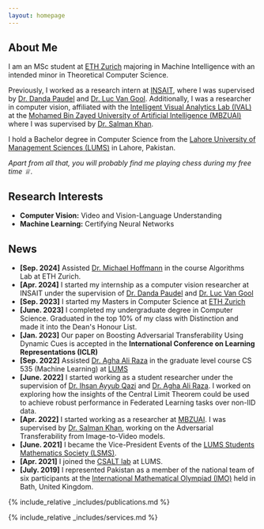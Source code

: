 ```yaml
---
layout: homepage
---
```


## About Me

I am an MSc student at [ETH Zurich](https://ethz.ch/en.html) majoring in Machine Intelligence with an intended minor in Theoretical Computer Science.

Previously, I worked as a research intern at [INSAIT](https://insait.ai), where I was supervised by [Dr. Danda Paudel](https://scholar.google.ch/citations?user=W43pvPkAAAAJ&hl=en) and [Dr. Luc Van Gool](https://scholar.google.com/citations?user=TwMib_QAAAAJ&hl=en). Additionally, I was a researcher in computer vision, affiliated with the [Intelligent Visual Analytics Lab (IVAL)](https://www.ival-mbzuai.com/) at the [Mohamed Bin Zayed University of Artificial Intelligence (MBZUAI)](https://mbzuai.ac.ae/) where I was supervised by [Dr. Salman Khan](https://scholar.google.com.pk/citations?user=M59O9lkAAAAJ&hl=en).

I hold a Bachelor degree in Computer Science from the [Lahore University of Management Sciences (LUMS)](https://lums.edu.pk/) in Lahore, Pakistan.

*Apart from all that, you will probably find me playing chess during my free time ♕*.

## Research Interests

- **Computer Vision:** Video and Vision-Language Understanding
- **Machine Learning:** Certifying Neural Networks

## News

- **[Sep. 2024]** Assisted [Dr. Michael Hoffmann](https://people.inf.ethz.ch/hoffmann/) in the course Algorithms Lab at ETH Zurich.
- **[Apr. 2024]** I started my internship as a computer vision researcher at INSAIT under the supervision of [Dr. Danda Paudel](https://scholar.google.ch/citations?user=W43pvPkAAAAJ&hl=en) and [Dr. Luc Van Gool](https://scholar.google.com/citations?user=TwMib_QAAAAJ&hl=en)
- **[Sep. 2023]** I started my Masters in Computer Science at [ETH Zurich](https://ethz.ch/en.html)
- **[June. 2023]** I completed my undergraduate degree in Computer Science. Graduated in the top 10% of my class with Distinction and made it into the Dean's Honour List.
- **[Jan. 2023]** Our paper on Boosting Adversarial Transferability Using Dynamic Cues is accepted in the **International Conference on Learning Representations (ICLR)**
- **[Sep. 2022]** Assisted [Dr. Agha Ali Raza](https://aghaaliraza.com/) in the graduate level course CS 535 (Machine Learning) at [LUMS](https://lums.edu.pk/)
- **[June. 2022]** I started working as a student researcher under the supervision of [Dr. Ihsan Ayyub Qazi](https://www.ihsanqazi.com/) and [Dr. Agha Ali Raza](https://aghaaliraza.com/). I worked on exploring how the insights of the Central Limit Theorem could be used to achieve robust performance in Federated Learning tasks over non-IID data.
- **[Apr. 2022]** I started working as a researcher at [MBZUAI](https://mbzuai.ac.ae/). I was supervised by [Dr. Salman Khan](https://scholar.google.com.pk/citations?user=M59O9lkAAAAJ&hl=en), working on the Adversarial Transferability from Image-to-Video models.
- **[June. 2021]** I became the Vice-President Events of the [LUMS Students Mathematics Society (LSMS)](https://lsms.lums.edu.pk/).
- **[Apr. 2021]** I joined the [CSALT lab](https://www.c-salt.org/) at LUMS.
- **[July. 2019]** I represented Pakistan as a member of the national team of six participants at the [International Mathematical Olympiad (IMO)](https://www.imo-official.org/) held in Bath, United Kingdom.

{% include_relative _includes/publications.md %}

{% include_relative _includes/services.md %}
